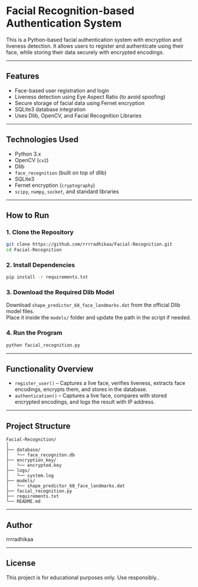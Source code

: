 # Facial Recognition-based Authentication System

This is a Python-based facial authentication system with encryption and liveness detection. It allows users to register and authenticate using their face, while storing their data securely with encrypted encodings.

---

## Features
- Face-based user registration and login
- Liveness detection using Eye Aspect Ratio (to avoid spoofing)
- Secure storage of facial data using Fernet encryption
- SQLite3 database integration
- Uses Dlib, OpenCV, and Facial Recognition Libraries

---

## Technologies Used

- Python 3.x  
- OpenCV (`cv2`)  
- Dlib  
- `face_recognition` (built on top of dlib)  
- SQLite3  
- Fernet encryption (`cryptography`)  
- `scipy`, `numpy`, `socket`, and standard libraries  

---

## How to Run

### 1. Clone the Repository

```bash
git clone https://github.com/rrrradhikaa/Facial-Recognition.git
cd Facial-Recognition
```

### 2. Install Dependencies

```bash
pip install -r requirements.txt
```

### 3. Download the Required Dlib Model

Download `shape_predictor_68_face_landmarks.dat` from the official Dlib model files.  
Place it inside the `models/` folder and update the path in the script if needed.

### 4. Run the Program

```bash
python facial_recognition.py
```

---

## Functionality Overview

- `register_user()` – Captures a live face, verifies liveness, extracts face encodings, encrypts them, and stores in the database.  
- `authentication()` – Captures a live face, compares with stored encrypted encodings, and logs the result with IP address.  

---

## Project Structure

```
Facial-Recognition/
│
├── database/
│   └── face_recogniton.db
├── encryption_key/
│   └── encrypted.key
├── logs/
│   └── system.log
├── models/
│   └── shape_predictor_68_face_landmarks.dat
├── facial_recognition.py
├── requirements.txt
└── README.md
```

---

## Author

rrrradhikaa

---

## License

This project is for educational purposes only. Use responsibly..